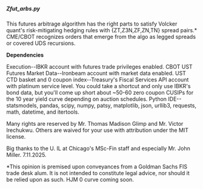 ##### Zfut_arbs.py #####

This futures arbitrage algorithm has the right parts to satisfy Volcker quant's risk-mitigating hedging rules with {ZT,Z3N,ZF,ZN,TN} spread pairs.* CME/CBOT recognizes orders that emerge from the algo as legged spreads or covered UDS recursions.

**Dependencies**

Execution--IBKR account with futures trade privileges enabled.
CBOT UST Futures Market Data--Ironbeam account with market data enabled.
UST CTD basket and 0 coupon index--Treasury's Fiscal Services API account with platinum service level. You could take a shortcut and only use IBKR's bond data, but you'll come up short about ~50-60 zero coupon CUSIPs for the 10 year yield curve depending on auction schedules.
Python IDE--statsmodels, pandas, scipy, numpy, patsy, matplotlib, json, urllib3, requests, math, datetime, and itertools.


Many rights are reserved by Mr. Thomas Madison Glimp and Mr. Victor Irechukwu. Others are waived for your use with attribution under the MIT license. 

Big thanks to the U. IL at Chicago's MSc-Fin staff and especially Mr. John Miller. 
7.11.2025.

*This opinion is premised upon conveyances from a Goldman Sachs FIS trade desk alum. It is not intended to constitute legal advice, nor should it be relied upon as such.
HJM 0 curve coming soon.
